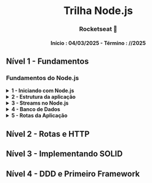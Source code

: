 <div align="center">
   <h1>Trilha Node.js</h1>
   <h3>Rocketseat 🚀</h3>
   <h4>Início : 04/03/2025 - Término : //2025
</div>

## Nível 1 - Fundamentos
### Fundamentos do Node.js

<details><summary><b>1 - Iniciando com Node.js</b></summary>

- [Introdução](#)  
- [Criando um projeto Node.js](#)  
- [node --watch](#)  
- [Iniciando com Node.js](#)  

</details>

<details><summary><b>2 - Estrutura da aplicação</b></summary>

- [Rotas de criação e listagem (Métodos HTTP)](#)  
- [Salvando usuários em memória (Headers)](#)  
- [Conhecendo HTTP status codes](#)  

</details>

<details><summary><b>3 - Streams no Node.js</b></summary>

- [Entendendo Streams no Node](#)  
- [Criando stream de leitura](#)  
- [Stream de escrita e transformação](#)  
- [Aplicando Streams no módulo HTTP](#)  
- [Consumindo uma stream completa](#)  
- [](#)  
- [](#)  
- [](#)  

</details>

<details><summary><b>4 - Banco de Dados</b></summary>

- [](#)  
- [](#)  
- [](#)  
- [](#)  

</details>

<details><summary><b>5 - Rotas da Aplicação</b></summary>

- [](#)  
- [](#)  
- [](#)  
- [](#)  

</details>


## Nível 2 - Rotas e HTTP


## Nível 3 - Implementando SOLID


## Nível 4 - DDD e Primeiro Framework